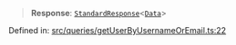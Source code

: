 > **Response**: [`StandardResponse`](api/type-aliases%5CStandardResponse.md)\<[`Data`](api/namespaces%5Cqueries%5Cnamespaces%5CGetUserByUsernameOrEmail%5Ctype-aliases%5CData.md)\>

Defined in: [src/queries/getUserByUsernameOrEmail.ts:22](https://github.com/bhavjitChauhan/khan-api/blob/67d30ab4498111952301bcaddbef9a132bf75105/src/queries/getUserByUsernameOrEmail.ts#L22)
